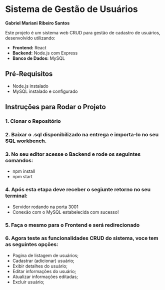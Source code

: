 # Sistema de Gestão de Usuários
**Gabriel Mariani Ribeiro Santos**

Este projeto é um sistema web CRUD para gestão de cadastro de usuários, desenvolvido utilizando:

- **Frontend:** React
- **Backend:** Node.js com Express
- **Banco de Dados:** MySQL

## Pré-Requisitos

- Node.js instalado
- MySQL instalado e configurado

## Instruções para Rodar o Projeto

### 1. Clonar o Repositório

### 2. Baixar o .sql disponibilizado na entrega e importa-lo no seu SQL workbench.

### 3. No seu editor acesse o Backend e rode os seguintes comandos:
- npm install
- npm start

### 4. Após esta etapa deve receber o segiunte retorno no seu terminal:
- Servidor rodando na porta 3001
- Conexão com o MySQL estabelecida com sucesso!

### 5. Faça o mesmo para o Frontend e será redirecionado

### 6. Agora teste as funcionalidades CRUD do sistema, voce tem as seguintes opções:
- Pagina de listagem de usuários;
- Cadastrar (adicionar) usuário;
- Exibir detalhes do usuário;
- Editar informações do usuário;
- Atualizar informações editadas;
- Excluir usuário;
